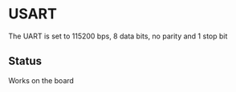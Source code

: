 # USART

The UART is set to 115200 bps, 8 data bits, no parity and 1 stop bit

## Status
Works on the board
